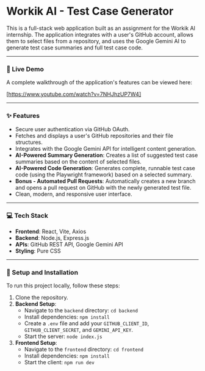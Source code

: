 # Workik AI - Test Case Generator

This is a full-stack web application built as an assignment for the Workik AI internship. The application integrates with a user's GitHub account, allows them to select files from a repository, and uses the Google Gemini AI to generate test case summaries and full test case code.

---

### 🎥 Live Demo

A complete walkthrough of the application's features can be viewed here:

[https://www.youtube.com/watch?v=7NHJhzUP7W4]

---

### ✨ Features

- Secure user authentication via GitHub OAuth.
- Fetches and displays a user's GitHub repositories and their file structures.
- Integrates with the Google Gemini API for intelligent content generation.
- **AI-Powered Summary Generation**: Creates a list of suggested test case summaries based on the content of selected files.
- **AI-Powered Code Generation**: Generates complete, runnable test case code (using the Playwright framework) based on a selected summary.
- **Bonus - Automated Pull Requests**: Automatically creates a new branch and opens a pull request on GitHub with the newly generated test file.
- Clean, modern, and responsive user interface.

---

### 💻 Tech Stack

- **Frontend**: React, Vite, Axios
- **Backend**: Node.js, Express.js
- **APIs**: GitHub REST API, Google Gemini API
- **Styling**: Pure CSS

---

### 🚀 Setup and Installation

To run this project locally, follow these steps:

1.  Clone the repository.
2.  **Backend Setup**:
    - Navigate to the `backend` directory: `cd backend`
    - Install dependencies: `npm install`
    - Create a `.env` file and add your `GITHUB_CLIENT_ID`, `GITHUB_CLIENT_SECRET`, and `GEMINI_API_KEY`.
    - Start the server: `node index.js`
3.  **Frontend Setup**:
    - Navigate to the `frontend` directory: `cd frontend`
    - Install dependencies: `npm install`
    - Start the client: `npm run dev`
